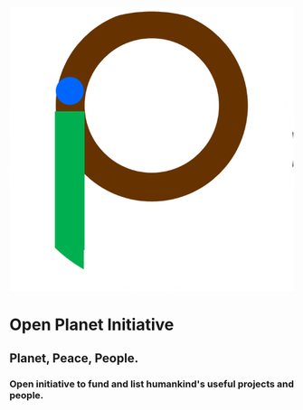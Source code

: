 <img src="icon.png"/>

# Open Planet Initiative

## Planet, Peace, People.

### Open initiative to fund and list humankind's useful projects and people.